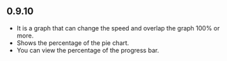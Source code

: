 ## 0.9.10

* It is a graph that can change the speed and overlap the graph 100% or more.
* Shows the percentage of the pie chart.
* You can view the percentage of the progress bar.
